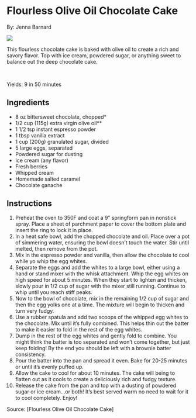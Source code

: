# Flourless Olive Oil Chocolate Cake

By: Jenna Barnard

![](https://butternutbakeryblog.com/wp-content/uploads/2020/04/flourless-chocolate-cake-225x225.jpg)

<p>This flourless chocolate cake is baked with olive oil to create a rich and savory flavor. Top with ice cream, powdered sugar, or anything sweet to balance out the deep chocolate cake.</p>
<p>&nbsp;</p>

Yields: 9 in 50 minutes

## Ingredients
- 8 oz bittersweet chocolate, chopped*
- 1/2 cup (115g) extra virgin olive oil**
- 1 1/2 tsp instant espresso powder
- 1 tbsp vanilla extract
- 1 cup (200g) granulated sugar, divided
- 5 large eggs, separated
- Powdered sugar for dusting
- Ice cream (any flavor)
- Fresh berries
- Whipped cream
- Homemade salted caramel
- Chocolate ganache

## Instructions

1. Preheat the oven to 350F and coat a 9&#8243; springform pan in nonstick spray. Place a sheet of parchment paper to cover the bottom plate and insert the ring to lock it in place.
2. In a heat safe bowl, add the chopped chocolate and oil. Place over a pot of simmering water, ensuring the bowl doesn&#8217;t touch the water. Stir until melted, then remove from the pot.
3. Mix in the espresso powder and vanilla, then allow the chocolate to cool while yo whip the egg whites.
4. Separate the eggs and add the whites to a large bowl, either using a hand or stand mixer with the whisk attachment. Whip the egg whites on high speed for about 5 minutes. When they start to lighten and thicken, slowly pour in 1/2 cup of sugar with the mixer still running. Continue to whip until you reach stiff peaks.
5. Now to the bowl of chocolate, mix in the remaining 1/2 cup of sugar and then the egg yolks one at a time. The mixture will begin to thicken and turn very fudgy.
6. Use a rubber spatula and add two scoops of the whipped egg whites to the chocolate. Mix until it&#8217;s fully combined. This helps thin out the batter to make it easier to fold in the rest of the egg whites.
7. Dump in the rest of the egg whites and gently fold to combine. You might think the batter is too separated and won&#8217;t come together, but just keep folding! By the end you should be left with a brownie batter consistency.
8. Pour the batter into the pan and spread it even. Bake for 20-25 minutes or until it&#8217;s evenly puffed up.
9. Allow the cake to cool for about 10 minutes. The cake will being to flatten out as it cools to create a deliciously rich and fudgy texture.
10. Release the cake from the pan and top with a dusting of powdered sugar or ice cream&#8230;or both! It&#8217;s best served warm no need to wait for it to cool completely. Enjoy!

Source: [Flourless Olive Oil Chocolate Cake]